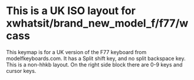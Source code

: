 # This is a UK ISO layout for xwhatsit/brand_new_model_f/f77/wcass

This keymap is for a UK version of the F77 keyboard from modelfkeyboards.com. It has a Split shift key, and no split backspace key.
This is a non-hhkb layout.
On the right side block there are 0-9 keys and cursor keys.
